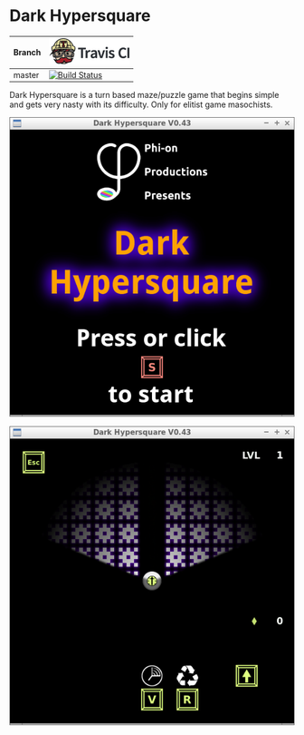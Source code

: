 # Dark Hypersquare

Branch|[![Travis CI logo](TravisCI.png)](https://travis-ci.org)
---|---
master|[![Build Status](https://travis-ci.org/richelbilderbeek/Dark_Hypersquare.svg?branch=master)](https://travis-ci.org/richelbilderbeek/Dark_Hypersquare)

Dark Hypersquare is a turn based maze/puzzle game that begins simple and gets very nasty with its difficulty.
Only for elitist game masochists.

![Menu](Menu.png)

![Level 1](Level1.png)